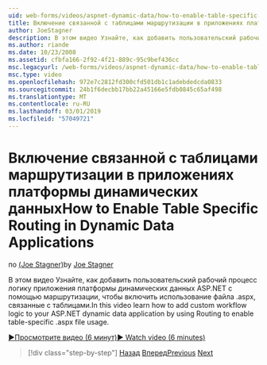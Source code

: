 ```yaml
---
uid: web-forms/videos/aspnet-dynamic-data/how-to-enable-table-specific-routing-in-dynamic-data-applications
title: Включение связанной с таблицами маршрутизации в приложениях платформы динамических данных | Документация Майкрософт
author: JoeStagner
description: В этом видео Узнайте, как добавить пользовательский рабочий процесс логику приложения платформы динамических данных ASP.NET с помощью маршрутизации, чтобы включить использование файла .aspx, связанные с таблицами.
ms.author: riande
ms.date: 10/23/2008
ms.assetid: cfbfa166-2f92-4f21-889c-95c9bef436cc
msc.legacyurl: /web-forms/videos/aspnet-dynamic-data/how-to-enable-table-specific-routing-in-dynamic-data-applications
msc.type: video
ms.openlocfilehash: 972e7c2812fd300cfd501db1c1adebdedcda0833
ms.sourcegitcommit: 24b1f6decbb17bb22a45166e5fdb0845c65af498
ms.translationtype: MT
ms.contentlocale: ru-RU
ms.lasthandoff: 03/01/2019
ms.locfileid: "57049721"
---
```

<a name="how-to-enable-table-specific-routing-in-dynamic-data-applications"></a><span data-ttu-id="c2530-103">Включение связанной с таблицами маршрутизации в приложениях платформы динамических данных</span><span class="sxs-lookup"><span data-stu-id="c2530-103">How to Enable Table Specific Routing in Dynamic Data Applications</span></span>
====================
<span data-ttu-id="c2530-104">по [(Joe Stagner)](https://github.com/JoeStagner)</span><span class="sxs-lookup"><span data-stu-id="c2530-104">by [Joe Stagner](https://github.com/JoeStagner)</span></span>

<span data-ttu-id="c2530-105">В этом видео Узнайте, как добавить пользовательский рабочий процесс логику приложения платформы динамических данных ASP.NET с помощью маршрутизации, чтобы включить использование файла .aspx, связанные с таблицами.</span><span class="sxs-lookup"><span data-stu-id="c2530-105">In this video learn how to add custom workflow logic to your ASP.NET dynamic data application by using Routing to enable table-specific .aspx file usage.</span></span>

[<span data-ttu-id="c2530-106">&#9654;Просмотрите видео (6 минут)</span><span class="sxs-lookup"><span data-stu-id="c2530-106">&#9654; Watch video (6 minutes)</span></span>](https://channel9.msdn.com/Blogs/ASP-NET-Site-Videos/how-to-enable-table-specific-routing-in-dynamic-data-applications)

> [!div class="step-by-step"]
> <span data-ttu-id="c2530-107">[Назад](enable-in-line-editing-in-aspnet-dynamic-data-applications.md)
> [Вперед](how-to-use-attribute-validation-in-aspnet-dynamic-data-applications.md)</span><span class="sxs-lookup"><span data-stu-id="c2530-107">[Previous](enable-in-line-editing-in-aspnet-dynamic-data-applications.md)
[Next](how-to-use-attribute-validation-in-aspnet-dynamic-data-applications.md)</span></span>
